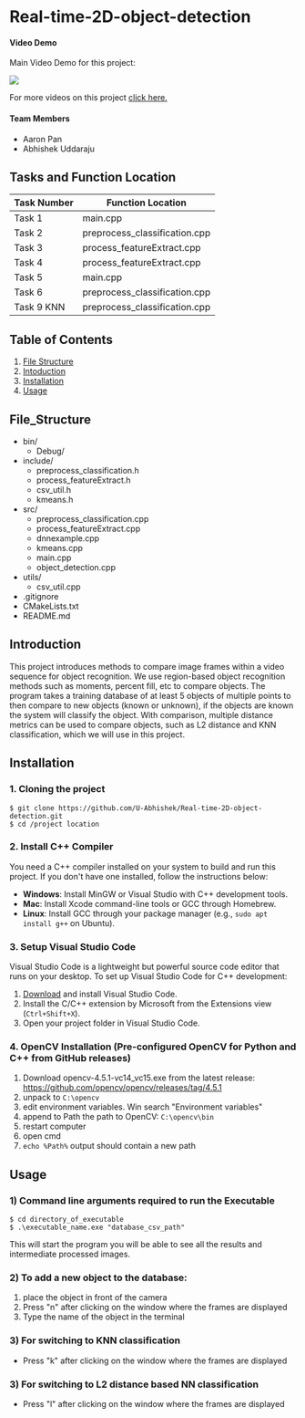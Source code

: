 # Real-time-2D-object-detection

#### Video Demo

Main Video Demo for this project: 

[![](https://img.youtube.com/vi/EFzrowg_9uA/0.jpg)](https://www.youtube.com/watch?v=EFzrowg_9uA)

For more videos on this project [click here.](https://drive.google.com/drive/folders/0B2Mn_V36cbNzfnUzWHN0S0Fta08xMERUc05tQjFyamJqeEpqOGRJbDZ1TUFTZG14RVh0M28?resourcekey=0-MamxWFb4Pec9VjPSbmGApA&usp=drive_link)

#### Team Members
- Aaron Pan
- Abhishek Uddaraju

## Tasks and Function Location

| Task Number | Function Location|
|----------|----------|
| Task 1| main.cpp | 
| Task 2| preprocess_classification.cpp | 
| Task 3| process_featureExtract.cpp | 
| Task 4| process_featureExtract.cpp | 
| Task 5| main.cpp | 
| Task 6| preprocess_classification.cpp | 
| Task 9 KNN| preprocess_classification.cpp | 

## Table of Contents

1. [File Structure](#file_structure)
2. [Intoduction](#introduction)
3. [Installation](#installation)
4. [Usage](#usage)

## File_Structure
* bin/
  * Debug/
* include/
  * preprocess_classification.h
  * process_featureExtract.h
  * csv_util.h
  * kmeans.h
* src/
  * preprocess_classification.cpp
  * process_featureExtract.cpp
  * dnnexample.cpp
  * kmeans.cpp
  * main.cpp
  * object_detection.cpp
* utils/
  * csv_util.cpp
* .gitignore
* CMakeLists.txt
* README.md


## Introduction
This project introduces methods to compare image frames within a video sequence for object recognition. We use region-based object recognition methods such as moments, percent fill, etc to compare objects. The program takes a training database of at least 5 objects of multiple points to then compare to new objects (known or unknown), if the objects are known the system will classify the object. With comparison, multiple distance metrics can be used to compare objects, such as L2 distance and KNN classification, which we will use in this project.

## Installation  

### 1. Cloning the project
```
$ git clone https://github.com/U-Abhishek/Real-time-2D-object-detection.git
$ cd /project location
```

### 2. Install C++ Compiler

You need a C++ compiler installed on your system to build and run this project. If you don't have one installed, follow the instructions below:

- **Windows**: Install MinGW or Visual Studio with C++ development tools.
- **Mac**: Install Xcode command-line tools or GCC through Homebrew.
- **Linux**: Install GCC through your package manager (e.g., `sudo apt install g++` on Ubuntu).

### 3. Setup Visual Studio Code

Visual Studio Code is a lightweight but powerful source code editor that runs on your desktop. To set up Visual Studio Code for C++ development:

1. [Download](https://code.visualstudio.com/) and install Visual Studio Code.
2. Install the C/C++ extension by Microsoft from the Extensions view (`Ctrl+Shift+X`).
3. Open your project folder in Visual Studio Code.


### 4. OpenCV Installation (Pre-configured OpenCV for Python and C++ from GitHub releases)
1. Download opencv-4.5.1-vc14_vc15.exe from the latest release: 
   https://github.com/opencv/opencv/releases/tag/4.5.1
1. unpack to `C:\opencv`
1. edit environment variables. Win search "Environment variables"
1. append to Path the path to OpenCV: `C:\opencv\bin`
1. restart computer
1. open cmd
1. `echo %Path%` output should contain a new path

## Usage

### 1) Command line arguments required to run the Executable
```
$ cd directory_of_executable
$ .\executable_name.exe "database_csv_path"
```
This will start the program you will be able to see all the results and intermediate processed images. 
### 2) To add a new object to the database:
1) place the object in front of the camera
2) Press "n" after clicking on the window where the frames are displayed
3) Type the name of the object in the terminal

### 3) For switching to KNN classification
- Press "k" after clicking on the window where the frames are displayed

### 3) For switching to L2 distance based NN classification
- Press "l" after clicking on the window where the frames are displayed

